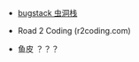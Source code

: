 - [bugstack 虫洞栈](https://bugstack.cn/)
- Road 2 Coding (r2coding.com)
- 鱼皮 ？？？


  <MyComponent />


<script setup lang="ts">
import MyComponent from "@MyComponent";

</script>